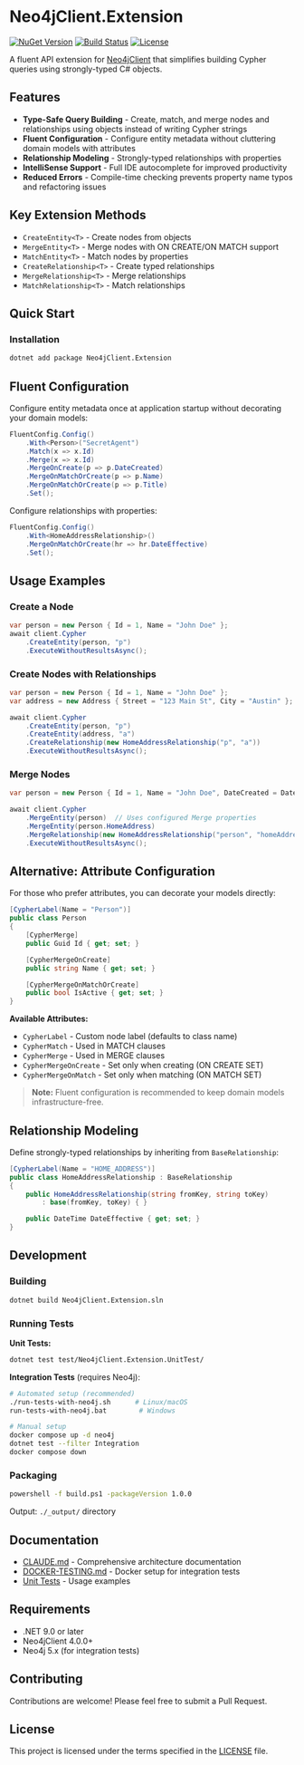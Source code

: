 # Neo4jClient.Extension

[![NuGet Version](https://img.shields.io/nuget/v/Neo4jClient.Extension.svg)](https://www.nuget.org/packages/Neo4jClient.Extension/)
[![Build Status](https://img.shields.io/github/actions/workflow/status/simonpinn/Neo4jClient.Extension/ci.yml?branch=master)](https://github.com/simonpinn/Neo4jClient.Extension/actions)
[![License](https://img.shields.io/github/license/simonpinn/Neo4jClient.Extension.svg)](LICENSE)

A fluent API extension for [Neo4jClient](https://github.com/Readify/Neo4jClient) that simplifies building Cypher queries using strongly-typed C# objects.

## Features

- **Type-Safe Query Building** - Create, match, and merge nodes and relationships using objects instead of writing Cypher strings
- **Fluent Configuration** - Configure entity metadata without cluttering domain models with attributes
- **Relationship Modeling** - Strongly-typed relationships with properties
- **IntelliSense Support** - Full IDE autocomplete for improved productivity
- **Reduced Errors** - Compile-time checking prevents property name typos and refactoring issues

## Key Extension Methods

- `CreateEntity<T>` - Create nodes from objects
- `MergeEntity<T>` - Merge nodes with ON CREATE/ON MATCH support
- `MatchEntity<T>` - Match nodes by properties
- `CreateRelationship<T>` - Create typed relationships
- `MergeRelationship<T>` - Merge relationships
- `MatchRelationship<T>` - Match relationships

## Quick Start

### Installation

```bash
dotnet add package Neo4jClient.Extension
``` 

## Fluent Configuration

Configure entity metadata once at application startup without decorating your domain models:

```csharp
FluentConfig.Config()
    .With<Person>("SecretAgent")
    .Match(x => x.Id)
    .Merge(x => x.Id)
    .MergeOnCreate(p => p.DateCreated)
    .MergeOnMatchOrCreate(p => p.Name)
    .MergeOnMatchOrCreate(p => p.Title)
    .Set();
```

Configure relationships with properties:

```csharp
FluentConfig.Config()
    .With<HomeAddressRelationship>()
    .MergeOnMatchOrCreate(hr => hr.DateEffective)
    .Set();
```

## Usage Examples

### Create a Node

```csharp
var person = new Person { Id = 1, Name = "John Doe" };
await client.Cypher
    .CreateEntity(person, "p")
    .ExecuteWithoutResultsAsync();
```

### Create Nodes with Relationships

```csharp
var person = new Person { Id = 1, Name = "John Doe" };
var address = new Address { Street = "123 Main St", City = "Austin" };

await client.Cypher
    .CreateEntity(person, "p")
    .CreateEntity(address, "a")
    .CreateRelationship(new HomeAddressRelationship("p", "a"))
    .ExecuteWithoutResultsAsync();
```

### Merge Nodes

```csharp
var person = new Person { Id = 1, Name = "John Doe", DateCreated = DateTime.UtcNow };

await client.Cypher
    .MergeEntity(person)  // Uses configured Merge properties
    .MergeEntity(person.HomeAddress)
    .MergeRelationship(new HomeAddressRelationship("person", "homeAddress"))
    .ExecuteWithoutResultsAsync();
```

## Alternative: Attribute Configuration

For those who prefer attributes, you can decorate your models directly:

```csharp
[CypherLabel(Name = "Person")]
public class Person
{
    [CypherMerge]
    public Guid Id { get; set; }

    [CypherMergeOnCreate]
    public string Name { get; set; }

    [CypherMergeOnMatchOrCreate]
    public bool IsActive { get; set; }
}
```

**Available Attributes:**
- `CypherLabel` - Custom node label (defaults to class name)
- `CypherMatch` - Used in MATCH clauses
- `CypherMerge` - Used in MERGE clauses
- `CypherMergeOnCreate` - Set only when creating (ON CREATE SET)
- `CypherMergeOnMatch` - Set only when matching (ON MATCH SET)

> **Note:** Fluent configuration is recommended to keep domain models infrastructure-free.

## Relationship Modeling

Define strongly-typed relationships by inheriting from `BaseRelationship`:

```csharp
[CypherLabel(Name = "HOME_ADDRESS")]
public class HomeAddressRelationship : BaseRelationship
{
    public HomeAddressRelationship(string fromKey, string toKey)
        : base(fromKey, toKey) { }

    public DateTime DateEffective { get; set; }
}
```

## Development

### Building

```bash
dotnet build Neo4jClient.Extension.sln
```

### Running Tests

**Unit Tests:**
```bash
dotnet test test/Neo4jClient.Extension.UnitTest/
```

**Integration Tests** (requires Neo4j):
```bash
# Automated setup (recommended)
./run-tests-with-neo4j.sh      # Linux/macOS
run-tests-with-neo4j.bat        # Windows

# Manual setup
docker compose up -d neo4j
dotnet test --filter Integration
docker compose down
```

### Packaging

```bash
powershell -f build.ps1 -packageVersion 1.0.0
```

Output: `./_output/` directory

## Documentation

- [CLAUDE.md](CLAUDE.md) - Comprehensive architecture documentation
- [DOCKER-TESTING.md](DOCKER-TESTING.md) - Docker setup for integration tests
- [Unit Tests](test/Neo4jClient.Extension.UnitTest/) - Usage examples

## Requirements

- .NET 9.0 or later
- Neo4jClient 4.0.0+
- Neo4j 5.x (for integration tests)

## Contributing

Contributions are welcome! Please feel free to submit a Pull Request.

## License

This project is licensed under the terms specified in the [LICENSE](LICENSE) file.
